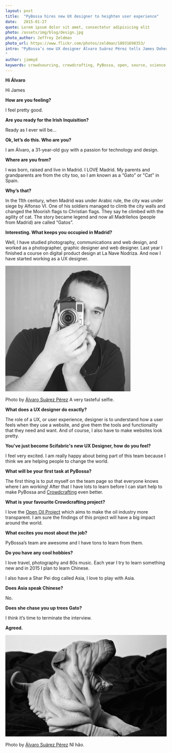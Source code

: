 ```yaml
---
layout: post
title:  "PyBossa hires new UX designer to heighten user experience"
date:   2015-01-27 
quote: Lorem ipsum dolor sit amet, consectetur adipisicing elit
photo: /assets/img/blog/design.jpg
photo_author: Jeffrey Zeldman
photo_url: https://www.flickr.com/photos/zeldman/18931698353/
intro: "PyBossa’s new UX designer Álvaro Suárez Pérez tells James Doherty about his new job, Spanish history and very clever dog.
"
author: jimmyd
keywords: crowdsourcing, crowdcrafting, PyBossa, open, source, science, citizen, opensource, Madrid, Webmaker, community, Manager 
---
```


**Hi Álvaro**

Hi James

**How are you feeling?**

I feel pretty good.

**Are you ready for the Irish Inquisition?**

Ready as I ever will be…

**Ok, let’s do this. Who are you?**

I am Álvaro, a 31-year-old guy with a passion for technology and design. 

**Where are you from?**

I was born, raised and live in Madrid. I LOVE Madrid. My parents and grandparents are from the city too, so I am known as a “Gato” or "Cat" in Spain.

**Why’s that?**

In the 11th century, when Madrid was under Arabic rule, the city was under siege by Alfonso VI. One of his soldiers managed to climb the city walls and changed the Moorish flags to Christian flags. They say he climbed with the agility of cat. The story became legend and now all Madrileños (people from Madrid) are called “Gatos”.

**Interesting. What keeps you occupied in Madrid?**

Well, I have studied photography, communications and web design, and worked as a photographer, graphic designer and web designer. Last year I finished a course on digital product design at La Nave Nodriza. And now I have started working as a UX designer.

![alttext](/assets/img/blog/alvaro.jpg "Courtesy of Álvaro Suárez Pérez")
<p class="post-caption">Photo by <a href="http://www.alvarosuarez.com/">Álvaro Suárez Pérez</a> A very tasteful selfie.</p>

**What does a UX designer do exactly?**

The role of a UX, or user experience, designer is to understand how a user feels when they use a website, and give them the tools and functionality that they need and want. And of course, I also have to make websites look pretty.

**You've just become Scifabric's new UX Designer, how do you feel?**

I feel very excited. I am really happy about being part of this team because I think we are helping people to change the world.

**What will be your first task at PyBossa?**

The first thing is to put myself on the team page so that everyone knows where I am working! After that I have lots to learn before I can start help to make PyBossa and [Crowdcrafting](http://crowdcrafting.org/) even better.

**What is your favourite Crowdcrafting project?**

I love the [Open Oil Project](http://crowdcrafting.org/app/openoil/) which aims to make the oil industry more transparent. I am sure the findings of this project will have a big impact around the world.

**What excites you most about the job?**

PyBossa’s team are awesome and I have tons to learn from them.

**Do you have any cool hobbies?**

I love travel, photography and 80s music. Each year I try to learn something new and in 2015 I plan to learn Chinese. 

I also have a Shar Pei dog called Asia, I love to play with Asia.

**Does Asia speak Chinese?**

No.

**Does she chase you up trees Gato?**

I think it’s time to terminate the interview.

**Agreed.**

![alttext](/assets/img/blog/Asia2.jpeg "Courtesy of Álvaro Suárez Pérez")
<p class="post-caption">Photo by <a href="http://www.alvarosuarez.com/">Álvaro Suárez Pérez</a> Nǐ hǎo.</p>

